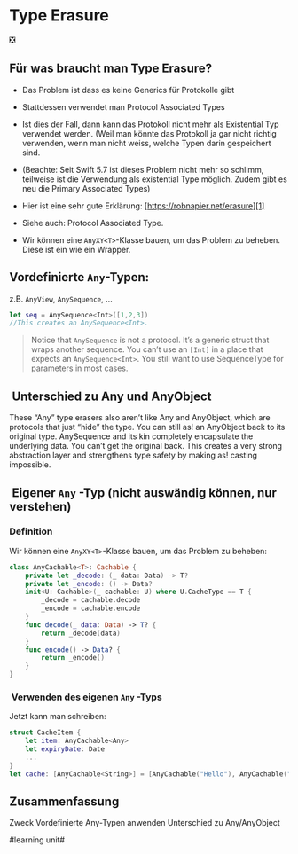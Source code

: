 # Type Erasure
❎

## Für was braucht man Type Erasure?

 - Das Problem ist dass es keine Generics für Protokolle gibt
- Stattdessen verwendet man Protocol Associated Types
- Ist dies der Fall, dann kann das Protokoll nicht mehr als Existential Typ verwendet werden. (Weil man könnte das Protokoll ja gar nicht richtig verwenden, wenn man nicht weiss, welche Typen darin gespeichert sind.
- (Beachte: Seit Swift 5.7 ist dieses Problem nicht mehr so schlimm, teilweise ist die Verwendung als existential Type möglich. Zudem gibt es neu die Primary Associated Types)
					 

- Hier ist eine sehr gute Erklärung: [https://robnapier.net/erasure][1]
- Siehe auch: Protocol Associated Type.

- Wir können eine `AnyXY<T>`-Klasse bauen, um das Problem zu beheben. Diese ist ein wie ein Wrapper.



## Vordefinierte `Any`-Typen:

z.B. `AnyView`, `AnySequence`, …

```swift
let seq = AnySequence<Int>([1,2,3])
//This creates an AnySequence<Int>.
```

> Notice that `AnySequence` is not a protocol. It’s a generic struct that wraps another sequence. You can’t use an `[Int]` in a place that expects an `AnySequence<Int>`. You still want to use SequenceType for parameters in most cases.

##  Unterschied zu Any und AnyObject

These “Any” type erasers also aren’t like Any and AnyObject, which are protocols that just “hide” the type. You can still as! an AnyObject back to its original type. AnySequence and its kin completely encapsulate the underlying data. You can’t get the original back. This creates a very strong abstraction layer and strengthens type safety by making as! casting impossible.


##  Eigener `Any` -Typ (nicht auswändig können, nur verstehen)

### Definition
Wir können eine `AnyXY<T>`-Klasse bauen, um das Problem zu beheben:

```swift
class AnyCachable<T>: Cachable {    
    private let _decode: (_ data: Data) -> T?
    private let _encode: () -> Data?
    init<U: Cachable>(_ cachable: U) where U.CacheType == T {
        _decode = cachable.decode
        _encode = cachable.encode
    }
    func decode(_ data: Data) -> T? {
        return _decode(data)
    }
    func encode() -> Data? {
        return _encode()
    }
}
```


###  Verwenden des eigenen `Any` -Typs

Jetzt kann man schreiben:

```swift
struct CacheItem {
    let item: AnyCachable<Any>
    let expiryDate: Date
    ...
}
let cache: [AnyCachable<String>] = [AnyCachable("Hello"), AnyCachable("World")]
```


## Zusammenfassung
Zweck
Vordefinierte Any-Typen anwenden
Unterschied zu Any/AnyObject

[1]:	https://robnapier.net/erasure

#learning unit#